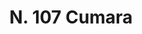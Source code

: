 ---
title: "N. 107 Cumara"
permalink: "/edition/plant107/"
plant-name: "N. 107"
plant-number: "107"
plant-xml: "/assets/xml/plant107.xml"
plant-img1: "/assets/img/plant107_verso.jpg"
plant-img2: "/assets/img/plant107.jpg"
plant-title: "N. 107 Cumara"
plant-wfo-link: ""
plant-kew-link: ""
plant-taxon-content: ""
layout: single-xml
---